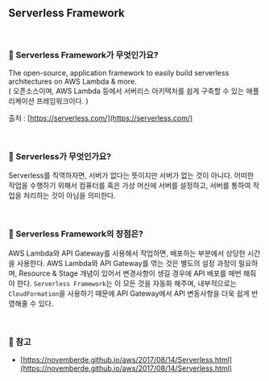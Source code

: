 ## Serverless Framework

<br>

### :book: Serverless Framework가 무엇인가요?

The open-source, application framework to easily build serverless architectures on AWS Lambda & more.<br>
( 오픈소스이며, AWS Lambda 등에서 서버리스 아키텍처를 쉽게 구축할 수 있는 애플리케이션 프레임워크이다. )

출처 : [https://serverless.com/](https://serverless.com/)

<br>

### :book: Serverless가 무엇인가요?

Serverless를 직역하자면, 서버가 없다는 뜻이지만 서버가 없는 것이 아니다. 어떠한 작업을 수행하기 위해서 컴퓨터를 혹은 가상 머신에 서버를 설정하고, 서버를 통하여 작업을 처리하는 것이 아님을 의미한다.

<br>

### :book: Serverless Framework의 장점은?

AWS Lambda와 API Gateway를 사용해서 작업하면, 배포하는 부분에서 상당한 시간을 사용한다. AWS Lambda와 API Gateway를 엮는 것은 별도의 설정 과정이 필요하며, Resource & Stage 개념이 있어서 변경사항이 생길 경우에 API 배포를 매번 해줘야 한다. `Serverless Framework`는 이 모든 것을 자동화 해주며, 내부적으로는 `CloudFormation`을 사용하기 때문에 API Gateway에서 API 변동사항을 더욱 쉽게 반영해줄 수 있다.

<br>

### :bookmark: 참고

* [https://novemberde.github.io/aws/2017/08/14/Serverless.html](https://novemberde.github.io/aws/2017/08/14/Serverless.html)